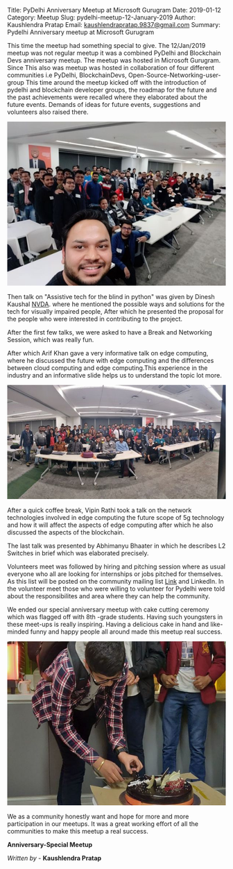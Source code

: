 Title: PyDelhi Anniversary Meetup at Microsoft Gurugram
Date: 2019-01-12
Category: Meetup
Slug: pydelhi-meetup-12-January-2019
Author: Kaushlendra Pratap
Email: kaushlendrapratap.9837@gmail.com
Summary: Pydelhi Anniversary meetup at Microsoft Gurugram

This time the meetup had something special to give. The 12/Jan/2019 meetup was not regular meetup it was a combined PyDelhi and Blockchain Devs anniversary meetup. The meetup was hosted in Microsoft Gurugram. Since This also was meetup was hosted in collaboration of four different communities i.e PyDelhi, BlockchainDevs, Open-Source-Networking-user-group This time around the meetup kicked off with the introduction of pydelhi and blockchain developer groups, the roadmap for the future and the past achievements were recalled where they elaborated about the future events. Demands of ideas for future events, suggestions and volunteers also raised there.

![Anniversary-meetup](../images/12-01-19-Anniversary-meetup3.jpeg)

Then talk on "Assistive tech for the blind in python" was given by Dinesh Kaushal [NVDA](https://github.com/nvaccess/nvda). where he mentioned the possible ways and solutions for the tech for visually impaired people, After which he presented the proposal for the people who were interested in contributing to the project.

After the first few talks, we were asked to have a Break and Networking Session, which was really fun.

After which Arif Khan gave a very informative talk on edge computing, where he discussed the future with edge computing and the differences between cloud computing and edge computing.This experience in the industry and an informative slide helps us to understand the topic lot more.

![Anniversary-meetup](/images/12-01-19-Anniversary-meetup1.jpeg)

After a quick coffee break, Vipin Rathi took a talk on the network technologies involved in edge computing the future scope of 5g technology and how it will affect the aspects of edge computing after which he also discussed the aspects of the blockchain.

The last talk was presented by Abhimanyu Bhaater in which he describes L2 Switches in brief which was elaborated precisely.

Volunteers meet was followed by hiring and pitching session where as usual everyone who all are looking for internships or jobs pitched for themselves. As this list will be posted on the community mailing list [Link](https://mail.python.org/pipermail/ncr-python.in/2019-January/001822.html) and LinkedIn. In the volunteer meet those who were willing to volunteer for Pydelhi were told about the responsibilites and area where they can help the community.

We ended our special anniversary meetup with cake cutting ceremony which was flagged off with 8th -grade students. Having such youngsters in these meet-ups is really inspiring. Having a delicious cake in hand and like-minded funny and happy people all around made this meetup real success.

![Anniversary-meetup](/images/12-01-19-Anniversary-meetup.jpeg)

We as a community honestly want and hope for more and more participation in our meetups. It was a great working effort of all the communities to make this meetup a real success.

**Anniversary-Special Meetup**

*Written by* -  **Kaushlendra Pratap**
